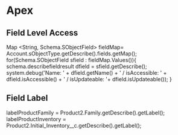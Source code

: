# Apex

## Field Level Access

Map <String, Schema.SObjectField> fieldMap= Account.sObjectType.getDescribe().fields.getMap();
for(Schema.SObjectField sfield : fieldMap.Values()){
  schema.describefieldresult dfield = sfield.getDescribe();
	system.debug('Name: ' + dfield.getName() + ' / isAccessible: ' + dfield.isAccessible() + ' / isUpdateable: '+ dfield.isUpdateable());
}

## Field Label
labelProductFamily = Product2.Family.getDescribe().getLabel();
labelProductInventory = Product2.Initial_Inventory__c.getDescribe().getLabel();

